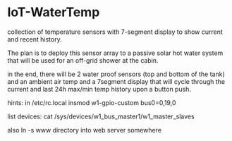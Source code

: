 # IoT-WaterTemp
collection of temperature sensors with 7-segment display to show current and recent history.

The plan is to deploy this sensor array to a passive solar hot water system that will be used for an off-grid shower at the cabin.

in the end, there will be 2 water proof sensors (top and bottom of the tank) and an ambient air temp and a 7segment display that will cycle through the current and last 24h max/min temp history upon a button push.

hints:
in /etc/rc.local
insmod w1-gpio-custom bus0=0,19,0

list devices:
cat /sys/devices/w1_bus_master1/w1_master_slaves

also ln -s www directory into web server somewhere